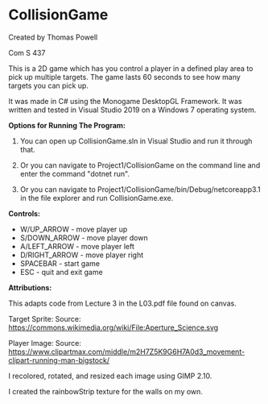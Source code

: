 # CollisionGame

Created by Thomas Powell

Com S 437

This is a 2D game which has you control a player in a defined play area to pick up multiple targets. 
The game lasts 60 seconds to see how many targets you can pick up.

It was made in C# using the Monogame DesktopGL Framework. It was written and tested in Visual Studio 2019 on a Windows 7 operating system.
 
__Options for Running The Program:__
1. You can open up CollisionGame.sln in Visual Studio and run it through that.

2. Or you can navigate to Project1/CollisionGame on the command line and enter the command "dotnet run".

3. Or you can navigate to Project1/CollisionGame/bin/Debug/netcoreapp3.1 in the file explorer and run CollisionGame.exe.

__Controls:__
* W/UP_ARROW - move player up
* S/DOWN_ARROW - move player down
* A/LEFT_ARROW - move player left
* D/RIGHT_ARROW - move player right
* SPACEBAR - start game
* ESC - quit and exit game


__Attributions:__

This adapts code from Lecture 3 in the L03.pdf file found on canvas.

Target Sprite:
Source: https://commons.wikimedia.org/wiki/File:Aperture_Science.svg

Player Image:
Source: https://www.clipartmax.com/middle/m2H7Z5K9G6H7A0d3_movement-clipart-running-man-bigstock/

I recolored, rotated, and resized each image using GIMP 2.10.

I created the rainbowStrip texture for the walls on my own.


